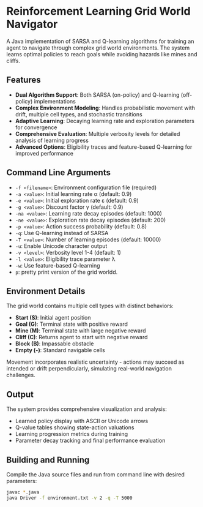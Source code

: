 # Reinforcement Learning Grid World Navigator

A Java implementation of SARSA and Q-learning algorithms for training an agent to navigate through complex grid world environments. The system learns optimal policies to reach goals while avoiding hazards like mines and cliffs.

## Features

- **Dual Algorithm Support**: Both SARSA (on-policy) and Q-learning (off-policy) implementations
- **Complex Environment Modeling**: Handles probabilistic movement with drift, multiple cell types, and stochastic transitions
- **Adaptive Learning**: Decaying learning rate and exploration parameters for convergence
- **Comprehensive Evaluation**: Multiple verbosity levels for detailed analysis of learning progress
- **Advanced Options**: Eligibility traces and feature-based Q-learning for improved performance

## Command Line Arguments

- `-f <filename>`: Environment configuration file (required)
- `-a <value>`: Initial learning rate α (default: 0.9)
- `-e <value>`: Initial exploration rate ε (default: 0.9)
- `-g <value>`: Discount factor γ (default: 0.9)
- `-na <value>`: Learning rate decay episodes (default: 1000)
- `-ne <value>`: Exploration rate decay episodes (default: 200)
- `-p <value>`: Action success probability (default: 0.8)
- `-q`: Use Q-learning instead of SARSA
- `-T <value>`: Number of learning episodes (default: 10000)
- `-u`: Enable Unicode character output
- `-v <level>`: Verbosity level 1-4 (default: 1)
- `-l <value>`: Eligibility trace parameter λ 
- `-w`: Use feature-based Q-learning
- `p`: pretty print version of the grid worldd. 

## Environment Details

The grid world contains multiple cell types with distinct behaviors:
- **Start (S)**: Initial agent position
- **Goal (G)**: Terminal state with positive reward
- **Mine (M)**: Terminal state with large negative reward  
- **Cliff (C)**: Returns agent to start with negative reward
- **Block (B)**: Impassable obstacle
- **Empty (-)**: Standard navigable cells

Movement incorporates realistic uncertainty - actions may succeed as intended or drift perpendicularly, simulating real-world navigation challenges.

## Output

The system provides comprehensive visualization and analysis:
- Learned policy display with ASCII or Unicode arrows
- Q-value tables showing state-action valuations
- Learning progression metrics during training
- Parameter decay tracking and final performance evaluation

## Building and Running

Compile the Java source files and run from command line with desired parameters:
```bash
javac *.java
java Driver -f environment.txt -v 2 -q -T 5000